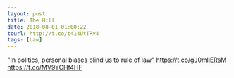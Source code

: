 ```yaml
---
layout: post
title: The Hill
date: 2018-08-01 01:00:22
tourl: http://t.co/t414UtTRv4
tags: [Law]
---
```

"In politics, personal biases blind us to rule of law" https://t.co/gJ0mliERsM https://t.co/MV9YCHf4HF